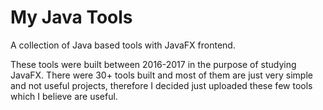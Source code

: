 # My Java Tools

A collection of Java based tools with JavaFX frontend.



These tools were built between 2016-2017 in the purpose of studying JavaFX. There were 30+ tools built and most of them are just very simple and not useful projects, therefore I decided just uploaded these few tools which I believe are useful.
